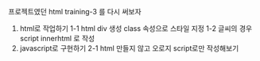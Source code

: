 프로젝트였던 html training-3 를 다시 써보자 

1. html로 작업하기 
1-1 html div 생성 class 속성으로 스타일 지정
1-2 글씨의 경우 script innerhtml 로 작성
2. javascript로 구현하기
2-1 html 만들지 않고 오로지 script로만 작성해보기 